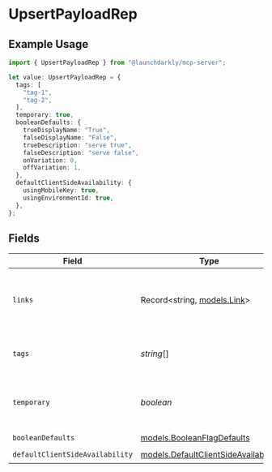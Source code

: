 # UpsertPayloadRep

## Example Usage

```typescript
import { UpsertPayloadRep } from "@launchdarkly/mcp-server";

let value: UpsertPayloadRep = {
  tags: [
    "tag-1",
    "tag-2",
  ],
  temporary: true,
  booleanDefaults: {
    trueDisplayName: "True",
    falseDisplayName: "False",
    trueDescription: "serve true",
    falseDescription: "serve false",
    onVariation: 0,
    offVariation: 1,
  },
  defaultClientSideAvailability: {
    usingMobileKey: true,
    usingEnvironmentId: true,
  },
};
```

## Fields

| Field                                                                              | Type                                                                               | Required                                                                           | Description                                                                        | Example                                                                            |
| ---------------------------------------------------------------------------------- | ---------------------------------------------------------------------------------- | ---------------------------------------------------------------------------------- | ---------------------------------------------------------------------------------- | ---------------------------------------------------------------------------------- |
| `links`                                                                            | Record<string, [models.Link](../models/link.md)>                                   | :heavy_minus_sign:                                                                 | The location and content type of related resources                                 |                                                                                    |
| `tags`                                                                             | *string*[]                                                                         | :heavy_check_mark:                                                                 | A list of default tags for each flag                                               | [<br/>"tag-1",<br/>"tag-2"<br/>]                                                   |
| `temporary`                                                                        | *boolean*                                                                          | :heavy_check_mark:                                                                 | Whether the flag should be temporary by default                                    | true                                                                               |
| `booleanDefaults`                                                                  | [models.BooleanFlagDefaults](../models/booleanflagdefaults.md)                     | :heavy_check_mark:                                                                 | N/A                                                                                |                                                                                    |
| `defaultClientSideAvailability`                                                    | [models.DefaultClientSideAvailability](../models/defaultclientsideavailability.md) | :heavy_check_mark:                                                                 | N/A                                                                                |                                                                                    |